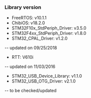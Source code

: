 ### Library version

* FreeRTOS: v10.1.1
* ChibiOS: v18.2.0
* STM32F10x_StdPeriph_Driver: v3.5.0
* STM32F4xx_StdPeriph_Driver: v1.8.0
* STM32_CPAL_Driver: v1.2.0

-- updated on 09/25/2018

* RTT: V610i

-- updated on 11/03/2016

* STM32_USB_Device_Library: v1.1.0
* STM32_USB_OTG_Driver: v2.1.0

-- to be checked/updated

